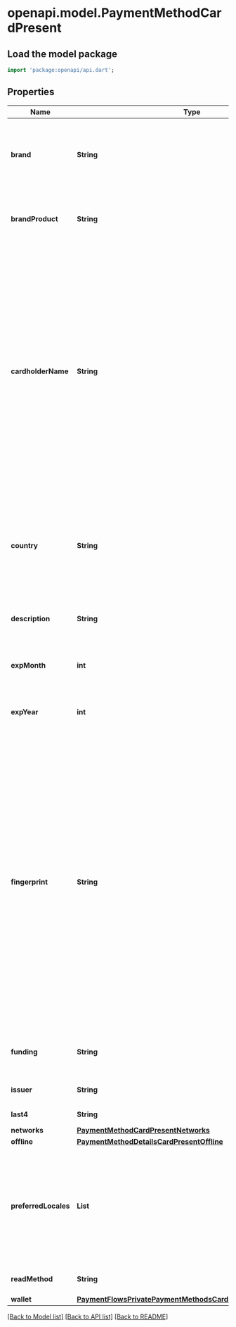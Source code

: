 # openapi.model.PaymentMethodCardPresent

## Load the model package
```dart
import 'package:openapi/api.dart';
```

## Properties
Name | Type | Description | Notes
------------ | ------------- | ------------- | -------------
**brand** | **String** | Card brand. Can be `amex`, `cartes_bancaires`, `diners`, `discover`, `eftpos_au`, `jcb`, `link`, `mastercard`, `unionpay`, `visa` or `unknown`. | [optional] 
**brandProduct** | **String** | The [product code](https://stripe.com/docs/card-product-codes) that identifies the specific program or product associated with a card. | [optional] 
**cardholderName** | **String** | The cardholder name as read from the card, in [ISO 7813](https://en.wikipedia.org/wiki/ISO/IEC_7813) format. May include alphanumeric characters, special characters and first/last name separator (`/`). In some cases, the cardholder name may not be available depending on how the issuer has configured the card. Cardholder name is typically not available on swipe or contactless payments, such as those made with Apple Pay and Google Pay. | [optional] 
**country** | **String** | Two-letter ISO code representing the country of the card. You could use this attribute to get a sense of the international breakdown of cards you've collected. | [optional] 
**description** | **String** | A high-level description of the type of cards issued in this range. | [optional] 
**expMonth** | **int** | Two-digit number representing the card's expiration month. | 
**expYear** | **int** | Four-digit number representing the card's expiration year. | 
**fingerprint** | **String** | Uniquely identifies this particular card number. You can use this attribute to check whether two customers who’ve signed up with you are using the same card number, for example. For payment methods that tokenize card information (Apple Pay, Google Pay), the tokenized number might be provided instead of the underlying card number.  *As of May 1, 2021, card fingerprint in India for Connect changed to allow two fingerprints for the same card---one for India and one for the rest of the world.* | [optional] 
**funding** | **String** | Card funding type. Can be `credit`, `debit`, `prepaid`, or `unknown`. | [optional] 
**issuer** | **String** | The name of the card's issuing bank. | [optional] 
**last4** | **String** | The last four digits of the card. | [optional] 
**networks** | [**PaymentMethodCardPresentNetworks**](PaymentMethodCardPresentNetworks.md) |  | [optional] 
**offline** | [**PaymentMethodDetailsCardPresentOffline**](PaymentMethodDetailsCardPresentOffline.md) |  | [optional] 
**preferredLocales** | **List<String>** | The languages that the issuing bank recommends using for localizing any customer-facing text, as read from the card. Referenced from EMV tag 5F2D, data encoded on the card's chip. | [optional] [default to const []]
**readMethod** | **String** | How card details were read in this transaction. | [optional] 
**wallet** | [**PaymentFlowsPrivatePaymentMethodsCardPresentCommonWallet**](PaymentFlowsPrivatePaymentMethodsCardPresentCommonWallet.md) |  | [optional] 

[[Back to Model list]](../README.md#documentation-for-models) [[Back to API list]](../README.md#documentation-for-api-endpoints) [[Back to README]](../README.md)


